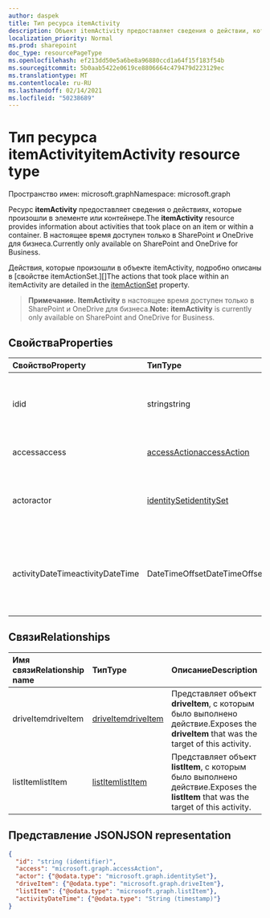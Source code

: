 ```yaml
---
author: daspek
title: Тип ресурса itemActivity
description: Объект itemActivity предоставляет сведения о действии, которое произошло с элементом.
localization_priority: Normal
ms.prod: sharepoint
doc_type: resourcePageType
ms.openlocfilehash: ef213dd50e5a6be8a96880ccd1a64f15f183f54b
ms.sourcegitcommit: 5b0aab5422e0619ce8806664c479479d223129ec
ms.translationtype: MT
ms.contentlocale: ru-RU
ms.lasthandoff: 02/14/2021
ms.locfileid: "50238689"
---
```

# <a name="itemactivity-resource-type"></a><span data-ttu-id="3991b-103">Тип ресурса itemActivity</span><span class="sxs-lookup"><span data-stu-id="3991b-103">itemActivity resource type</span></span>

<span data-ttu-id="3991b-104">Пространство имен: microsoft.graph</span><span class="sxs-lookup"><span data-stu-id="3991b-104">Namespace: microsoft.graph</span></span>

<span data-ttu-id="3991b-105">Ресурс **itemActivity** предоставляет сведения о действиях, которые произошли в элементе или контейнере.</span><span class="sxs-lookup"><span data-stu-id="3991b-105">The **itemActivity** resource provides information about activities that took place on an item or within a container.</span></span>
<span data-ttu-id="3991b-106">В настоящее время доступен только в SharePoint и OneDrive для бизнеса.</span><span class="sxs-lookup"><span data-stu-id="3991b-106">Currently only available on SharePoint and OneDrive for Business.</span></span>

<span data-ttu-id="3991b-107">Действия, которые произошли в объекте itemActivity, подробно описаны в [свойстве itemActionSet.][]</span><span class="sxs-lookup"><span data-stu-id="3991b-107">The actions that took place within an itemActivity are detailed in the [itemActionSet][] property.</span></span>

><span data-ttu-id="3991b-108">**Примечание.** **ItemActivity** в настоящее время доступен только в SharePoint и OneDrive для бизнеса.</span><span class="sxs-lookup"><span data-stu-id="3991b-108">**Note:** **itemActivity** is currently only available on SharePoint and OneDrive for Business.</span></span>

[itemActionSet]: itemactionset.md#properties

## <a name="properties"></a><span data-ttu-id="3991b-110">Свойства</span><span class="sxs-lookup"><span data-stu-id="3991b-110">Properties</span></span>

| <span data-ttu-id="3991b-111">Свойство</span><span class="sxs-lookup"><span data-stu-id="3991b-111">Property</span></span> | <span data-ttu-id="3991b-112">Тип</span><span class="sxs-lookup"><span data-stu-id="3991b-112">Type</span></span>                    | <span data-ttu-id="3991b-113">Описание</span><span class="sxs-lookup"><span data-stu-id="3991b-113">Description</span></span>
|:---------|:------------------------|:----------------------------------------
| <span data-ttu-id="3991b-114">id</span><span class="sxs-lookup"><span data-stu-id="3991b-114">id</span></span>       | <span data-ttu-id="3991b-115">string</span><span class="sxs-lookup"><span data-stu-id="3991b-115">string</span></span>                  | <span data-ttu-id="3991b-116">Уникальный идентификатор действия.</span><span class="sxs-lookup"><span data-stu-id="3991b-116">The unique identifier of the activity.</span></span> <span data-ttu-id="3991b-117">Только для чтения.</span><span class="sxs-lookup"><span data-stu-id="3991b-117">Read-only.</span></span>
| <span data-ttu-id="3991b-118">access</span><span class="sxs-lookup"><span data-stu-id="3991b-118">access</span></span>   | <span data-ttu-id="3991b-119">[accessAction][]</span><span class="sxs-lookup"><span data-stu-id="3991b-119">[accessAction][]</span></span>        | <span data-ttu-id="3991b-120">Был доступ к элементу.</span><span class="sxs-lookup"><span data-stu-id="3991b-120">An item was accessed.</span></span>
| <span data-ttu-id="3991b-121">actor</span><span class="sxs-lookup"><span data-stu-id="3991b-121">actor</span></span>    | <span data-ttu-id="3991b-122">[identitySet][]</span><span class="sxs-lookup"><span data-stu-id="3991b-122">[identitySet][]</span></span>         | <span data-ttu-id="3991b-123">Удостоверение, выполнившее действие.</span><span class="sxs-lookup"><span data-stu-id="3991b-123">Identity of who performed the action.</span></span> <span data-ttu-id="3991b-124">Только для чтения.</span><span class="sxs-lookup"><span data-stu-id="3991b-124">Read-only.</span></span>
| <span data-ttu-id="3991b-125">activityDateTime</span><span class="sxs-lookup"><span data-stu-id="3991b-125">activityDateTime</span></span>    | <span data-ttu-id="3991b-126">DateTimeOffset</span><span class="sxs-lookup"><span data-stu-id="3991b-126">DateTimeOffset</span></span> | <span data-ttu-id="3991b-127">Сведения о том, когда было выполнено действие.</span><span class="sxs-lookup"><span data-stu-id="3991b-127">Details about when the activity took place.</span></span> <span data-ttu-id="3991b-128">Только для чтения.</span><span class="sxs-lookup"><span data-stu-id="3991b-128">Read-only.</span></span>

[accessAction]: accessaction.md
[identitySet]: identityset.md

## <a name="relationships"></a><span data-ttu-id="3991b-131">Связи</span><span class="sxs-lookup"><span data-stu-id="3991b-131">Relationships</span></span>

| <span data-ttu-id="3991b-132">Имя связи</span><span class="sxs-lookup"><span data-stu-id="3991b-132">Relationship name</span></span> | <span data-ttu-id="3991b-133">Тип</span><span class="sxs-lookup"><span data-stu-id="3991b-133">Type</span></span>          | <span data-ttu-id="3991b-134">Описание</span><span class="sxs-lookup"><span data-stu-id="3991b-134">Description</span></span>
|:------------------|:--------------|:-----------------------------------------
| <span data-ttu-id="3991b-135">driveItem</span><span class="sxs-lookup"><span data-stu-id="3991b-135">driveItem</span></span>         | <span data-ttu-id="3991b-136">[driveItem][]</span><span class="sxs-lookup"><span data-stu-id="3991b-136">[driveItem][]</span></span> | <span data-ttu-id="3991b-137">Представляет объект **driveItem**, с которым было выполнено действие.</span><span class="sxs-lookup"><span data-stu-id="3991b-137">Exposes the **driveItem** that was the target of this activity.</span></span>
| <span data-ttu-id="3991b-138">listItem</span><span class="sxs-lookup"><span data-stu-id="3991b-138">listItem</span></span>          | <span data-ttu-id="3991b-139">[listItem][]</span><span class="sxs-lookup"><span data-stu-id="3991b-139">[listItem][]</span></span>  | <span data-ttu-id="3991b-140">Представляет объект **listItem**, с которым было выполнено действие.</span><span class="sxs-lookup"><span data-stu-id="3991b-140">Exposes the **listItem** that was the target of this activity.</span></span>

[driveItem]: driveitem.md
[listItem]: listitem.md

## <a name="json-representation"></a><span data-ttu-id="3991b-143">Представление JSON</span><span class="sxs-lookup"><span data-stu-id="3991b-143">JSON representation</span></span>

<!-- {
  "blockType": "resource",
  "optionalProperties": [ ],
  "keyProperty": "id",
  "@type": "microsoft.graph.itemActivity",
  "@type.aka": "oneDrive.activityEntity"
}-->

```json
{
  "id": "string (identifier)",
  "access": "microsoft.graph.accessAction",
  "actor": {"@odata.type": "microsoft.graph.identitySet"},
  "driveItem": {"@odata.type": "microsoft.graph.driveItem"},
  "listItem": {"@odata.type": "microsoft.graph.listItem"},
  "activityDateTime": {"@odata.type": "String (timestamp)"}
}
```

<!--
{
  "type": "#page.annotation",
  "description": "The itemActivity object provides information about an activity that took place on an item.",
  "keywords": "activities,activity,action",
  "section": "documentation",
  "tocPath": "Resources/itemActivity",
  "suppressions": []
}
-->

